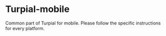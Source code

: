 Turpial-mobile
==============

Common part of Turpial for mobile. 
Please follow the specific instructions for every platform. 

